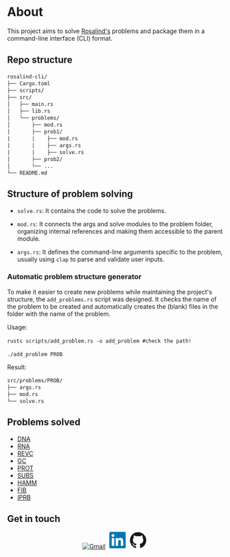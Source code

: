 # About

This project aims to solve [Rosalind's](https://rosalind.info/about/) problems and package them in a command-line interface (CLI) format.

## Repo structure

```
rosalind-cli/  
├── Cargo.toml           
├── scripts/  
├── src/  
│   ├── main.rs           
│   ├── lib.rs          
│   └── problems/       
│       ├── mod.rs      
│       ├── prob1/  
|       |    ├── mod.rs  
|       |    ├── args.rs  
|       |    ├── solve.rs    
│       ├── prob2/     
│       └── ...         
└── README.md
```

## Structure of problem solving

- `solve.rs`: It contains the code to solve the problems.

- `mod.rs`: It connects the args and solve modules to the problem folder, organizing internal references and making them accessible to the parent module.

- `args.rs`: It defines the command-line arguments specific to the problem, usually using `clap` to parse and validate user inputs.

### Automatic problem structure generator

To make it easier to create new problems while maintaining the project's structure, the `add_problems.rs` script was designed. It checks the name of the problem to be created and automatically creates the (blank) files in the folder with the name of the problem.

Usage:

`rustc scripts/add_problem.rs -o add_problem #check the path!`

`./add_problem PROB`

Result:

```
src/problems/PROB/  
├── args.rs  
├── mod.rs   
└── solve.rs  
```

## Problems solved

- [DNA](https://rosalind.info/problems/dna/)
- [RNA](https://rosalind.info/problems/rna/)
- [REVC](https://rosalind.info/problems/revc/)
- [GC](https://rosalind.info/problems/gc/)
- [PROT](https://rosalind.info/problems/prot/)
- [SUBS](https://rosalind.info/problems/subs/)
- [HAMM](https://rosalind.info/problems/hamm/)
- [FIB](https://rosalind.info/problems/fib/)
- [IPRB](https://rosalind.info/problems/iprb/)

## Get in touch

<div align = "center">
<a href = "mailto:marcel.ferreira@unesp.br"><img src="https://upload.wikimedia.org/wikipedia/commons/thumb/7/7e/Gmail_icon_%282020%29.svg/2560px-Gmail_icon_%282020%29.svg.png" title="Gmail" alt="Gmail" width="45" height="40"/></a>&nbsp;
<a href="https://www.linkedin.com/in/marceelrf/"><img src="https://github.com/devicons/devicon/blob/master/icons/linkedin/linkedin-original.svg" title="LinkedIn" alt="LinkedIn" width="40" height="40"/></a>&nbsp;
<a href="https://github.com/marceelrf"><img src="https://github.com/devicons/devicon/blob/master/icons/github/github-original.svg" title="Github" alt="Github" width="40" height="40"/></a>&nbsp;
</div>
